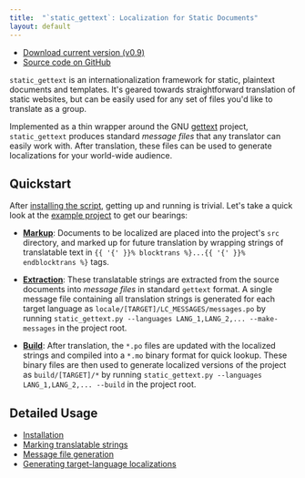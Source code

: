 ```yaml
---
title:  "`static_gettext`: Localization for Static Documents"
layout: default
---
```


<ul class="actions">
  <li><a href="http://github.com/mikewest/static_gettext/tarball/v0.9" class="cta">Download current version (v0.9)</a></li> 
  <li><a href="http://github.com/mikewest/static_gettext" class="cta">Source code on GitHub</a></li> 
</ul>

`static_gettext` is an internationalization framework for static, plaintext
documents and templates.  It's geared towards straightforward translation
of static websites, but can be easily used for any set of files you'd like
to translate as a group.

Implemented as a thin wrapper around the GNU [gettext][] project,
`static_gettext` produces standard _message files_ that any translator can
easily work with.  After translation, these files can be used to generate
localizations for your world-wide audience.

[gettext]:  http://www.gnu.org/software/gettext/

Quickstart
----------

After [installing the script][install], getting up and running is trivial.
Let's take a quick look at the [example project][example] to get our bearings:

*   **[Markup][]**: Documents to be localized are placed into the project's `src`
    directory, and marked up for future translation by wrapping strings of
    translatable text in `{{ '{' }}% blocktrans %}...{{ '{' }}% endblocktrans %}`
    tags.

*   **[Extraction][]**: These translatable strings are extracted from the source
    documents into _message files_ in standard `gettext` format.  A single
    message file containing all translation strings is generated for each
    target language as `locale/[TARGET]/LC_MESSAGES/messages.po` by running
    `static_gettext.py --languages LANG_1,LANG_2,... --make-messages` in the
    project root.

*   **[Build][]**: After translation, the `*.po` files are updated with the
    localized strings and compiled into a `*.mo` binary format for quick
    lookup.  These binary files are then used to generate localized versions
    of the project as `build/[TARGET]/*` by running
    `static_gettext.py --languages LANG_1,LANG_2,... --build` in the project
    root.

Detailed Usage
--------------

<ul class="usage" role="navigation">
  <li><a href="./install.html">Installation</a></li>
  <li><a href="./markup.html">Marking translatable strings</a></li>
  <li><a href="./extraction.html">Message file generation</a></li>
  <li><a href="./build.html">Generating target-language localizations</a></li>
</ul>

[Markup]:     markup.html
[Extraction]: extraction.html
[Build]:      build.html
[install]:  ./install.html
[example]:  http://github.com/mikewest/static_gettext/tree/master/example/
